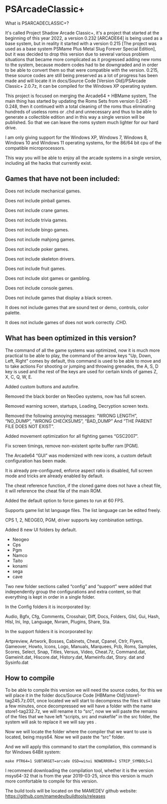 # PSArcadeClassic+
What is PSARCADECLASSIC+?

It's called Project Shadow Arcade Classic+, it's a project that started at the beginning of this year 2022, a version 0.232 [ARCADE64] is being used as a base system, but in reality it started with a version 0.215 [The project was used as a base system PSMame Plus Metal Slug Forever Special Edition], but it was decided to drop this version due to several various problem situations that became more complicated as it progressed adding new roms to the system, because modern codes had to be downgraded and in order to be able to convert them so that were compatible with the version. 0.215, these source codes are still being preserved as a lot of progress has been made and will locate it in docs/Source Code [Version Old]/PSArcade Classic+ 2.0.7z, it can be compiled for the Windows XP operating system.
 
This project is focused on merging the Arcade64 + HBMame system, The main thing has started by updating the Roms Sets from version 0.245 - 0.248, then it continued with a total cleaning of the roms thus eliminating hundreds of useless roms or .chd and unnecessary and thus to be able to generate a collectible edition and in this way a single version will be published. So that we can leave the roms system much lighter for our hard drive.
 
I am only giving support for the Windows XP, Windows 7, Windows 8, Windows 10 and Windows 11 operating systems,
for the 86/64 bit cpu of the compatible microprocessors.

This way you will be able to enjoy all the arcade systems in a single version, including all the hacks that currently exist.

Games that have not been included:
----------------------------------

Does not include mechanical games.

Does not include pinball games.

Does not include crane games.

Does not include trivia games.

Does not include bingo games.

Does not include mahjong games.

Does not include poker games.

Does not include skeleton drivers.

Does not include fruit games.

Does not include slot games or gambling.

Does not include console games.

Does not include games that display a black screen.

It does not include games that are sound test or demo, controls, color palette.

It does not include games of does not work correctly .CHD.

What has been optimized in this version?
---------------------------------------

The command of all the game systems was optimized, now it is much more practical to be able to play, the command of the arrow keys "Up, Down, Left, Right" comes by default, this command is used to be able to move and to take actions For shooting or jumping and throwing grenades, the A, S, D key is used and the rest of the keys are used for certain kinds of games Z, X, C, Q, W, E.

Added custom buttons and autofire.

Removed the black border on NeoGeo systems, now has full screen.

Removed warning screen, startups, Loading, Decryption screen texts.

Removed the following annoying messages: “WRONG LENGTH”, “NO_DUMP”, “WRONG CHECKSUMS”, “BAD_DUMP” And “THE PARENT FILE DOES NOT EXIST”.

Added movement optimization for all fighting games “GSC2007”.

Fix screen timings, remove non-existent sprite buffer ram [PGM].

The Arcade64 “GUI” was modernized with new icons, a custom default configuration has been made.

It is already pre-configured, enforce aspect ratio is disabled, full screen mode and tricks are already enabled by default.

The cheat reference function, if the cloned game does not have a cheat file, it will reference the cheat file of the main ROM.

Added the default option to force games to run at 60 FPS.

Supports game list lst language files. The list language can be edited freely.

CPS 1, 2, NEOGEO, PGM, driver supports key combination settings.

Added 8 new UI folders by default.
 * Neogeo
 * Cps
 * Pgm
 * Namco
 * Taito
 * konami
 * sega
 * cave

Two new folder sections called “config” and “support” were added that independently group the configurations and extra content, so that everything is kept in order in a single folder.

In the Config folders it is incorporated by:

Audio, Bgfx, Cfg, Comments, Crosshair, Diff, Docs, Folders, Glsl, Gui, Hash, Hlsl, Ini, Inp, Language, Nvram, Plugins, Share, Sta.

In the support folders it is incorporated by:

Artpreview, Artwork, Bosses, Cabinets, Cheat, Cpanel, Ctrlr, Flyers, Gameover, Howto, Icons,
Logo, Manuals, Marquees, Pcb, Roms, Samples, Scores, Select, Snap, Titles, Versus, Video, Cheat.7z, Command.dat, Gameinit.dat, Hiscore.dat, History.dat, Mameinfo.dat, Story. dat and Sysinfo.dat

How to compile
--------------

To be able to compile this version we will need the source codes, for this we will place it in the folder docs/Source Code [HBMame Old]/store1-tag245.7z.001, once located we will start to decompress the files it will take a few minutes, once decompressed we will have a folder with the name store1-tag232.7z, we will rename it to “src”, now we will paste the remains of the files that we have left “scripts, src and makefile” in the src folder, the system will ask to replace it we will say yes .

Now we will locate the folder where the compiler that we want to use is located, being msys64. Now we will paste the “src” folder.

And we will apply this command to start the compilation, this command is for Windows 64Bit system:
```
make PTR64=1 SUBTARGET=arcade OSD=winui NOWERROR=1 STRIP_SYMBOLS=1
```

I recommend downloading the compilation tool, whether it is the version msys64-32 that is from the year 2019-03-25, since this version is much more comfortable to compile for this version.

The build tools will be located on the MAMEDEV github website:
https://github.com/mamedev/buildtools/releases
